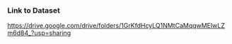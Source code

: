 ### Link to Dataset

https://drive.google.com/drive/folders/1GrKfdHcyLQ1NMtCaMqqwMEIwLZm6d84_?usp=sharing
